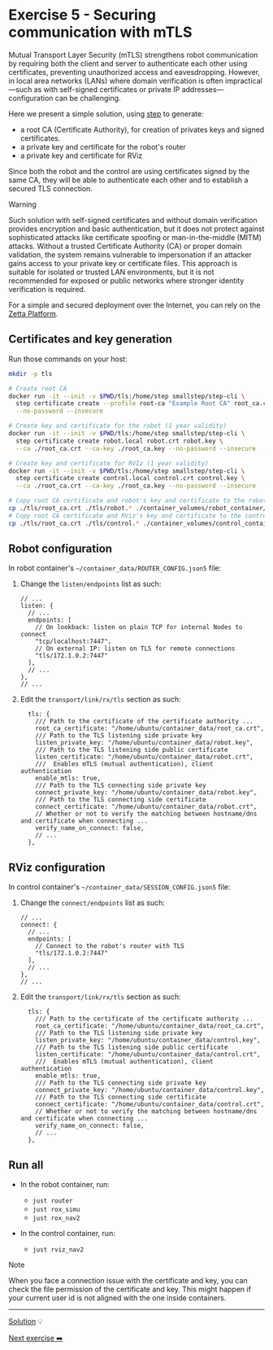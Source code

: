 # Exercise 5 - Securing communication with mTLS

Mutual Transport Layer Security (mTLS) strengthens robot communication by requiring both the client and server to authenticate each other using certificates, preventing unauthorized access and eavesdropping. However, in local area networks (LANs) where domain verification is often impractical—such as with self-signed certificates or private IP addresses—configuration can be challenging.

Here we present a simple solution, using [step](https://smallstep.com/docs/step-cli/basic-crypto-operations/) to generate:

* a root CA (Certificate Authority), for creation of privates keys and signed certificates.
* a private key and certificate for the robot's router
* a private key and certificate for RViz

Since both the robot and the control are using certificates signed by the same CA, they will be able to authenticate each other and to establish a secured TLS connection.

> [!Warning]
>
> Such solution with self-signed certificates and without domain verification provides encryption and basic authentication, but it does not protect against sophisticated attacks like certificate spoofing or man-in-the-middle (MITM) attacks. Without a trusted Certificate Authority (CA) or proper domain validation, the system remains vulnerable to impersonation if an attacker gains access to your private key or certificate files. This approach is suitable for isolated or trusted LAN environments, but it is not recommended for exposed or public networks where stronger identity verification is required.
>
> For a simple and secured deployment over the Internet, you can rely on the [Zetta Platform](https://www.zettascale.cloud/).

## Certificates and key generation

Run those commands on your host:

```bash
mkdir -p tls

# Create root CA
docker run -it --init -v $PWD/tls:/home/step smallstep/step-cli \
  step certificate create --profile root-ca "Example Root CA" root_ca.crt root_ca.key \
  --no-password --insecure

# Create key and certificate for the robot (1 year validity)
docker run -it --init -v $PWD/tls:/home/step smallstep/step-cli \
  step certificate create robot.local robot.crt robot.key \
  --ca ./root_ca.crt --ca-key ./root_ca.key --no-password --insecure  --not-after=8760h

# Create key and certificate for RVIz (1 year validity)
docker run -it --init -v $PWD/tls:/home/step smallstep/step-cli \
  step certificate create control.local control.crt control.key \
  --ca ./root_ca.crt --ca-key ./root_ca.key --no-password --insecure  --not-after=8760h

# Copy root CA certificate and robot's key and certificate to the robot container
cp ./tls/root_ca.crt ./tls/robot.* ./container_volumes/robot_container/
# Copy root CA certificate and RViz's key and certificate to the control container
cp ./tls/root_ca.crt ./tls/control.* ./container_volumes/control_container/
```

## Robot configuration

In robot container's `~/container_data/ROUTER_CONFIG.json5` file:

1. Change the `listen/endpoints` list as such:

    ```json5
    // ...
    listen: {
      // ...
      endpoints: [
        // On lookback: listen on plain TCP for internal Nodes to connect
        "tcp/localhost:7447",
        // On external IP: listen on TLS for remote connections
        "tls/172.1.0.2:7447"
      ],
      // ...
    },
    // ...
    ```

2. Edit the `transport/link/rx/tls` section as such:

    ```json5
      tls: {
        /// Path to the certificate of the certificate authority ...
        root_ca_certificate: "/home/ubuntu/container_data/root_ca.crt",
        /// Path to the TLS listening side private key
        listen_private_key: "/home/ubuntu/container_data/robot.key",
        /// Path to the TLS listening side public certificate
        listen_certificate: "/home/ubuntu/container_data/robot.crt",
        ///  Enables mTLS (mutual authentication), client authentication
        enable_mtls: true,
        /// Path to the TLS connecting side private key
        connect_private_key: "/home/ubuntu/container_data/robot.key",
        /// Path to the TLS connecting side certificate
        connect_certificate: "/home/ubuntu/container_data/robot.crt",
        // Whether or not to verify the matching between hostname/dns and certificate when connecting ...
        verify_name_on_connect: false,
        // ...
      },
    ```

## RViz configuration

In control container's `~/container_data/SESSION_CONFIG.json5` file:

1. Change the `connect/endpoints` list as such:

    ```json5
    // ...
    connect: {
      // ...
      endpoints: [
        // Connect to the robot's router with TLS
        "tls/172.1.0.2:7447"
      ],
      // ...
    },
    // ...
    ```

2. Edit the `transport/link/rx/tls` section as such:

    ```json5
      tls: {
        /// Path to the certificate of the certificate authority ...
        root_ca_certificate: "/home/ubuntu/container_data/root_ca.crt",
        /// Path to the TLS listening side private key
        listen_private_key: "/home/ubuntu/container_data/control.key",
        /// Path to the TLS listening side public certificate
        listen_certificate: "/home/ubuntu/container_data/control.crt",
        ///  Enables mTLS (mutual authentication), client authentication
        enable_mtls: true,
        /// Path to the TLS connecting side private key
        connect_private_key: "/home/ubuntu/container_data/control.key",
        /// Path to the TLS connecting side certificate
        connect_certificate: "/home/ubuntu/container_data/control.crt",
        // Whether or not to verify the matching between hostname/dns and certificate when connecting ...
        verify_name_on_connect: false,
        // ...
      },
    ```

## Run all

* In the robot container, run:

  * `just router`
  * `just rox_simu`
  * `just rox_nav2`

* In the control container, run:

  * `just rviz_nav2`

> [!NOTE]
> When you face a connection issue with the certificate and key, you can check the file permission of the certificate and key. This might happen if your current user id is not aligned with the one inside containers.

---
[Solution](solutions/ex-5/) 💡

[Next exercise ➡️](ex-6.md)
